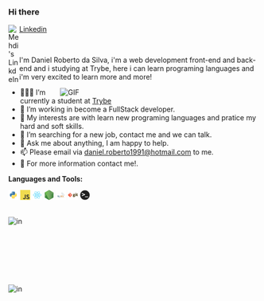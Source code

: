 ### Hi there 

<a href="https://www.linkedin.com/in/danielrobertosilva/">
  <img align="left" alt="Mehdi's LinkdeIn" width="22px" src="https://cdn.jsdelivr.net/npm/simple-icons@v3/icons/linkedin.svg" />
  <p>Linkedin</p>
</a><br>

I'm Daniel Roberto da Silva, i'm a web development front-end and back-end and i studying at Trybe, here i can learn programing languages and i'm very excited to learn more and more!

 <img width="400" align="right" alt="GIF" src="https://cdn.fbsbx.com/v/t59.2708-21/242821600_1044882936275969_171166494221968965_n.gif?_nc_cat=100&fallback=1&ccb=1-5&_nc_sid=041f46&_nc_ohc=A_pLkYVDW-oAX81gdgN&_nc_ht=cdn.fbsbx.com&oh=168f6532d342a69d1ef33a428d1af977&oe=614F173B" />

- 👨🏽‍💻 I’m currently a student at <a href="https://www.linkedin.com/school/betrybe">Trybe</a>
- 🌱 I’m working in become a FullStack developer.
- 🤔 My interests are with learn new programing languages and pratice my hard and soft skills.
- 💼 I’m searching for a new job, contact me and we can talk.
- 💬 Ask me about anything, I am happy to help.
- 📫 Please email via daniel.roberto1991@hotmail.com to me.
- 📝 For more information contact me!.

**Languages and Tools:**  <br>

<code><img height="20" src="https://raw.githubusercontent.com/github/explore/80688e429a7d4ef2fca1e82350fe8e3517d3494d/topics/python/python.png"></code>
<code><img height="20" src="https://raw.githubusercontent.com/github/explore/80688e429a7d4ef2fca1e82350fe8e3517d3494d/topics/javascript/javascript.png"></code>
<code><img height="20" src="https://raw.githubusercontent.com/github/explore/80688e429a7d4ef2fca1e82350fe8e3517d3494d/topics/react/react.png"></code>
<code><img height="20" src="https://raw.githubusercontent.com/github/explore/80688e429a7d4ef2fca1e82350fe8e3517d3494d/topics/nodejs/nodejs.png"></code>
<code><img height="20" src="https://raw.githubusercontent.com/github/explore/80688e429a7d4ef2fca1e82350fe8e3517d3494d/topics/mysql/mysql.png"></code>
<code><img height="20" src="https://raw.githubusercontent.com/github/explore/80688e429a7d4ef2fca1e82350fe8e3517d3494d/topics/git/git.png"></code>
<code><img height="20" src="https://raw.githubusercontent.com/github/explore/80688e429a7d4ef2fca1e82350fe8e3517d3494d/topics/terminal/terminal.png"></code>
<br><br>

<img width="380" align="left" alt="in" src="https://github-readme-stats.vercel.app/api?username=DanielTrybe&show_icons=true&theme=radical&include_all_commits=true" />
<br><br><br><br><br><br><br><br>
<img width="380" align="left" alt="in" src="https://github-readme-stats.vercel.app/api/top-langs/?username=DanielTrybe&layout=compact&hide=true)](https://github.com/anuraghazra/github-readme-stats" />
 

